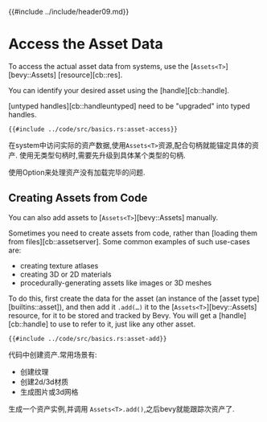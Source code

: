 {{#include ../include/header09.md}}

# Access the Asset Data

To access the actual asset data from systems, use the
[`Assets<T>`][bevy::Assets] [resource][cb::res].

You can identify your desired asset using the [handle][cb::handle].

[untyped handles][cb::handleuntyped] need to be "upgraded" into typed handles.

```rust,no_run,noplayground
{{#include ../code/src/basics.rs:asset-access}}
```

在system中访问实际的资产数据,使用`Assets<T>`资源,配合句柄就能锚定具体的资产.
使用无类型句柄时,需要先升级到具体某个类型的句柄.

使用Option来处理资产没有加载完毕的问题.

## Creating Assets from Code

You can also add assets to [`Assets<T>`][bevy::Assets] manually.

Sometimes you need to create assets from code, rather than [loading them
from files][cb::assetserver]. Some common examples of such use-cases are:
  - creating texture atlases
  - creating 3D or 2D materials
  - procedurally-generating assets like images or 3D meshes

To do this, first create the data for the asset (an instance of the
[asset type][builtins::asset]), and then add it `.add(…)` it to the
[`Assets<T>`][bevy::Assets] resource, for it to be stored and tracked by
Bevy. You will get a [handle][cb::handle] to use to refer to it, just like
any other asset.

```rust,no_run,noplayground
{{#include ../code/src/basics.rs:asset-add}}
```

代码中创建资产.常用场景有:
 - 创建纹理
 - 创建2d/3d材质
 - 生成图片或3d网格

生成一个资产实例,并调用 `Assets<T>.add()`,之后bevy就能跟踪次资产了.
